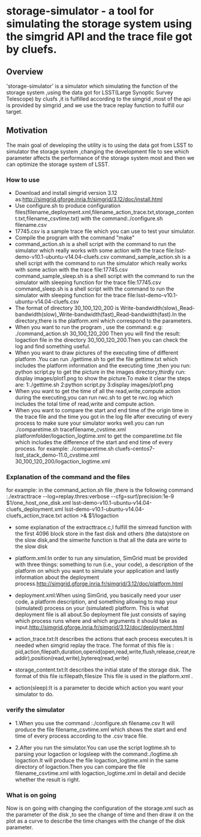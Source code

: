 # storage-simulator - a tool for simulating the storage system  using the simgrid API and the trace file  got by cluefs.

## Overview
'storage-simulator' is a simulator which simulating the function of the storage system ,using the data got for LSST(Large Synoptic Survey Telescope) by clusfs ,it is fulfilled according to the simgrid ,most of the api is provided by simgrid ,and we use the trace replay function to fulfill our target.

## Motivation
The main goal of developing the utility is to using the data got from LSST to simulator the storage system ,changing the development file to see which parameter affects the  performance of the storage system most and then we can optimize the storage system of LSST.

### How to use
*  Download and install simgrid version 3.12  as:http://simgrid.gforge.inria.fr/simgrid/3.12/doc/install.html
*  Use configure.sh to produce configuration files(filename_deployment.xml,filename_action_trace.txt,storage_content.txt,filename_csvtime.txt) with the command:./configure.sh filename.csv
*  17745.csv is a sample trace file which you can use to test your simulator.
*  Compile the program with the command "make"
*  command_action.sh is a shell script with the command to run the simulator which really works with some action with the trace file:lsst-demo-v10.1-ubuntu-v14.04-cluefs.csv 
   command_sample_action.sh is a shell script with the command to run the simulator which really works with some action with the trace file:17745.csv 
   command_sample_sleep.sh is a shell script with the command to run the simulator with sleeping function for the trace file:17745.csv 
   command_sleep.sh is a shell script with the command to run the simulator with sleeping function for the trace file:lsst-demo-v10.1-ubuntu-v14.04-cluefs.csv
* The format of directory 30_100_120_200 is Write-bandwidth(slow)_Read-bandwidth(slow)_Write-bandwidth(fast)_Read-bandwidth(fast).In the directory,there  is the platform.xml which correspond to the parameters.
* When you want to run the program , use the command:
 e.g: ./command_action.sh 30_100_120_200
Then you will find the result: logaction file in the directory 30_100_120_200.Then you can check the log and find something useful.
* When you want to draw pictures of the executing time of different platform .You can run ./gettime.sh to get the file gettime.txt which includes the platform information and the executing time ,then you run: python script.py to get the picture in the images directory,thirdly run: display images/plot1.png to show the picture.To make it clear the steps are:
   1:./gettime.sh
   2:python script.py
   3:display images/plot1.png
* When you want to get the time of all the read,write,compute action during the executing,you can run rwc.sh to get te rwc.log which includes the total time of read,write and compute action.
* When you want to compare the start and end time of the origin time in the trace file and the time you got in the log file after executing of every process to make sure your simulator works well.you can run ./comparetime.sh tracefilename_cvstime.xml platformfolder/logaction_logtime.xml to get the comparetime.txt file which includes the difference of the start and end time of every process.
  for example: ./comparetime.sh cluefs-centos7-lsst_stack_demo-11.0_cvstime.xml 30_100_120_200/logaction_logtime.xml 

### Explanation of the command and the files
for example: in the command_action.sh file ,there is the following command
:./extracttrace --log=replay.thres:verbose --cfg=surf/precision:1e-9 $1/one_host_one_disk.xml lsst-demo-v10.1-ubuntu-v14.04-cluefs_deployment.xml lsst-demo-v10.1-ubuntu-v14.04-cluefs_action_trace.txt action >& $1/logaction
 * some explanation of the extracttrace.c,I fulfill the simread function with the first 4096 block store in the fast disk and others (the data)store on the slow disk,and the simwrite function is that all the data are wirte to the slow disk
 * platform.xml:In order to run any simulation, SimGrid must be provided with three things: something to run (i.e., your code), a description of the platform on which you want to simulate your application and lastly information about the deployment process.http://simgrid.gforge.inria.fr/simgrid/3.12/doc/platform.html
 
 * deployment.xml:When using SimGrid, you basically need your user code, a platform description, and something allowing to map your (simulated) process on your (simulated) platform. This is what deployment file is all about.So deployment file just consists of saying which process runs where and which arguments it should take as input.http://simgrid.gforge.inria.fr/simgrid/3.12/doc/deployment.html
 
 * action_trace.txt:It describes the actions that each process executes.It is needed when simgrid replay the trace.
    The format of this file is :
    pid,action,filepath,duration,openid(open,read,write,flush,release,creat,readdir),position(read,write),bytereq(read,write)
     
 * storage_content.txt:It describes the initial state of the storage disk.
    The format of this file is:filepath,filesize
    This file is used in the platform.xml .

 * action(sleep):It is a parameter to decide which action you want your simulator to do.

### verify the simulator
* 1.When you use the command :./configure.sh filename.csv
   It will produce the file filename_csvtime.xml which shows the start and end time of every process according to the .csv trace file.

* 2.After you run the simulator.You can use the script logtime.sh to parsing your logaction or logsleep with the command:./logtime.sh logaction.It will produce the file logaction_logtime.xml in the same directory of logaction.Then you can compare the file filename_csvtime.xml with logaction_logtime.xml in detail and decide whether the result is right.

### What is on going 
Now is on going with changing the configuration of the storage.xml such as the parameter of the disk ,to see the change of time and then draw it on the plot as a curve to describe the time changes with the change of the disk parameter.




